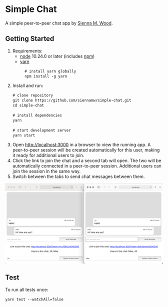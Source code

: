 # Simple Chat
A simple peer-to-peer chat app by [Sienna M. Wood](https://siennamwood.com/).

## Getting Started
1. Requirements:
    - [node](https://nodejs.dev/) 10.24.0 or later (includes [npm](https://www.npmjs.com/get-npm))
    - [yarn](https://yarnpkg.com/)
        ```shell script
          # install yarn globally
          npm install -g yarn
        ```     
1. Install and run:
    ```shell script
    # clone repository
    git clone https://github.com/siennamw/simple-chat.git
    cd simple-chat

    # install dependencies
    yarn

    # start development server
    yarn start
    ```
1. Open [http://localhost:3000](http://localhost:3000) in a browser to view the running app. A peer-to-peer session will be created automatically for this user, making it ready for additional users to join.
1. Click the link to join the chat and a second tab will open.  The two will be automatically connected in a peer-to-peer session. Additional users can join the session in the same way.
1. Switch between the tabs to send chat messages between them.

![screen shot](./public/screen-shot.png)

## Test
To run all tests once:
```
yarn test --watchAll=false
```
